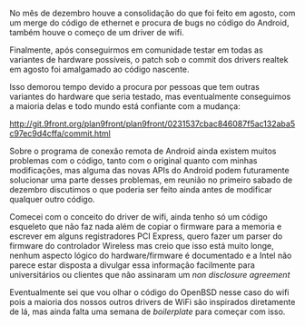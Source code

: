 No mês de dezembro houve a consolidação do que foi feito em agosto, com um merge do código de ethernet e procura de bugs no código do Android, também houve o começo de um driver de wifi.


Finalmente, após conseguirmos em comunidade testar em todas as variantes de hardware possíveis, o patch sob o commit dos drivers realtek em agosto foi amalgamado ao código nascente.

Isso demorou tempo devido a procura por pessoas que tem outras variantes do hardware que seria testado, mas eventualmente conseguimos a maioria delas e todo mundo está confiante com a mudança:

http://git.9front.org/plan9front/plan9front/0231537cbac846087f5ac132aba5c97ec9d4cffa/commit.html

Sobre o programa de conexão remota de Android ainda existem muitos problemas com o código, tanto com o original quanto com minhas modificações, mas alguma das novas APIs do Android podem futuramente solucionar uma parte desses problemas, em reunião no primeiro sabado de dezembro discutimos o que poderia ser feito ainda antes de modificar qualquer outro código.

Comecei com o conceito do driver de wifi, ainda tenho só um código esqueleto que não faz nada além de copiar o firmware para a memoria e escrever em alguns registradores PCI Express, quero fazer um parser do firmware do controlador Wireless mas creio que isso está muito longe, nenhum aspecto lógico do hardware/firmware é documentado e a Intel não parece estar disposta a divulgar essa informação facilmente para universitários ou clientes que não assinaram um _non disclosure agreement_


Eventualmente sei que vou olhar o código do OpenBSD nesse caso do wifi pois a maioria dos nossos outros drivers de WiFi são inspirados diretamente de lá, mas ainda falta uma semana de _boilerplate_ para começar com isso.
